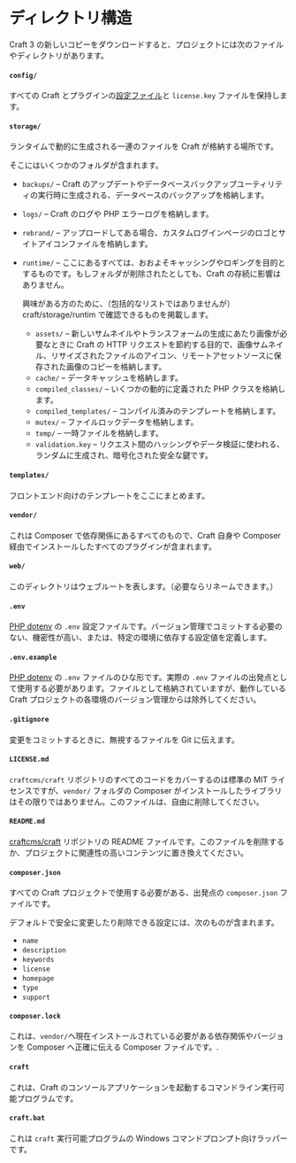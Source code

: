 # ディレクトリ構造

Craft 3 の新しいコピーをダウンロードすると、プロジェクトには次のファイルやディレクトリがあります。

#### `config/`

すべての Craft とプラグインの[設定ファイル](configuration.md)と `license.key` ファイルを保持します。

#### `storage/`

ランタイムで動的に生成される一連のファイルを Craft が格納する場所です。

そこにはいくつかのフォルダが含まれます。

- `backups/` – Craft のアップデートやデータベースバックアップユーティリティの実行時に生成される、データベースのバックアップを格納します。

- `logs/` – Craft のログや PHP エラーログを格納します。

- `rebrand/` – アップロードしてある場合、カスタムログインページのロゴとサイトアイコンファイルを格納します。

- `runtime/` – ここにあるすべては、おおよそキャッシングやロギングを目的とするものです。もしフォルダが削除されたとしても、Craft の存続に影響はありません。

   興味がある方のために、（包括的なリストではありませんが）craft/storage/runtim で確認できるものを掲載します。
   - `assets/` – 新しいサムネイルやトランスフォームの生成にあたり画像が必要なときに Craft の HTTP リクエストを節約する目的で、画像サムネイル、リサイズされたファイルのアイコン、リモートアセットソースに保存された画像のコピーを格納します。
   - `cache/` – データキャッシュを格納します。
   - `compiled_classes/` – いくつかの動的に定義された PHP クラスを格納します。
   - `compiled_templates/` – コンパイル済みのテンプレートを格納します。
   - `mutex/` – ファイルロックデータを格納します。
   - `temp/` – 一時ファイルを格納します。
   - `validation.key` – リクエスト間のハッシングやデータ検証に使われる、ランダムに生成され、暗号化された安全な鍵です。

#### `templates/`

フロントエンド向けのテンプレートをここにまとめます。

#### `vendor/`

これは Composer で依存関係にあるすべてのもので、Craft 自身や Composer 経由でインストールしたすべてのプラグインが含まれます。

#### `web/`

このディレクトリはウェブルートを表します。（必要ならリネームできます。）

#### `.env`

[PHP dotenv](https://github.com/vlucas/phpdotenv) の `.env` 設定ファイルです。バージョン管理でコミットする必要のない、機密性が高い、または、特定の環境に依存する設定値を定義します。

#### `.env.example`

[PHP dotenv](https://github.com/vlucas/phpdotenv) の `.env` ファイルのひな形です。実際の `.env` ファイルの出発点として使用する必要があります。ファイルとして格納されていますが、動作している Craft プロジェクトの各環境のバージョン管理からは除外してください。

#### `.gitignore`

変更をコミットするときに、無視するファイルを Git に伝えます。

#### `LICENSE.md`

`craftcms/craft` リポジトリのすべてのコードをカバーするのは標準の MIT ライセンスですが、`vendor/` フォルダの Composer がインストールしたライブラリはその限りではありません。このファイルは、自由に削除してください。

#### `README.md`

[craftcms/craft](https://github.com/craftcms/craft) リポジトリの README ファイルです。このファイルを削除するか、プロジェクトに関連性の高いコンテンツに置き換えてください。

#### `composer.json`

すべての Craft プロジェクトで使用する必要がある、出発点の `composer.json` ファイルです。

デフォルトで安全に変更したり削除できる設定には、次のものが含まれます。

- `name`
- `description`
- `keywords`
- `license`
- `homepage`
- `type`
- `support`

#### `composer.lock`

これは、`vendor/`へ現在インストールされている必要がある依存関係やバージョンを Composer へ正確に伝える Composer ファイルです。.

#### `craft`

これは、Craft のコンソールアプリケーションを起動するコマンドライン実行可能プログラムです。

#### `craft.bat`

これは `craft` 実行可能プログラムの Windows コマンドプロンプト向けラッパーです。

